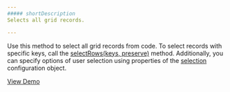 ```yaml
---
##### shortDescription
Selects all grid records.

---
```

Use this method to select all grid records from code. To select records with specific keys, call the [selectRows(keys, preserve)](/api-reference/10%20UI%20Widgets/dxDataGrid/3%20Methods/selectRows(keys_preserve).md '/Documentation/ApiReference/UI_Widgets/dxDataGrid/Methods/#selectRowskeys_preserve') method. Additionally, you can specify options of user selection using properties of the [selection](/api-reference/10%20UI%20Widgets/dxDataGrid/1%20Configuration/selection '/Documentation/ApiReference/UI_Widgets/dxDataGrid/Configuration/selection/') configuration object.

<a href="http://js.devexpress.com/Demos/WidgetsGallery/#demo/datagridgridselectionmultipleselection/" class="button orange small fix-width-155" style="margin-right: 20px;" target="_blank">View Demo</a>